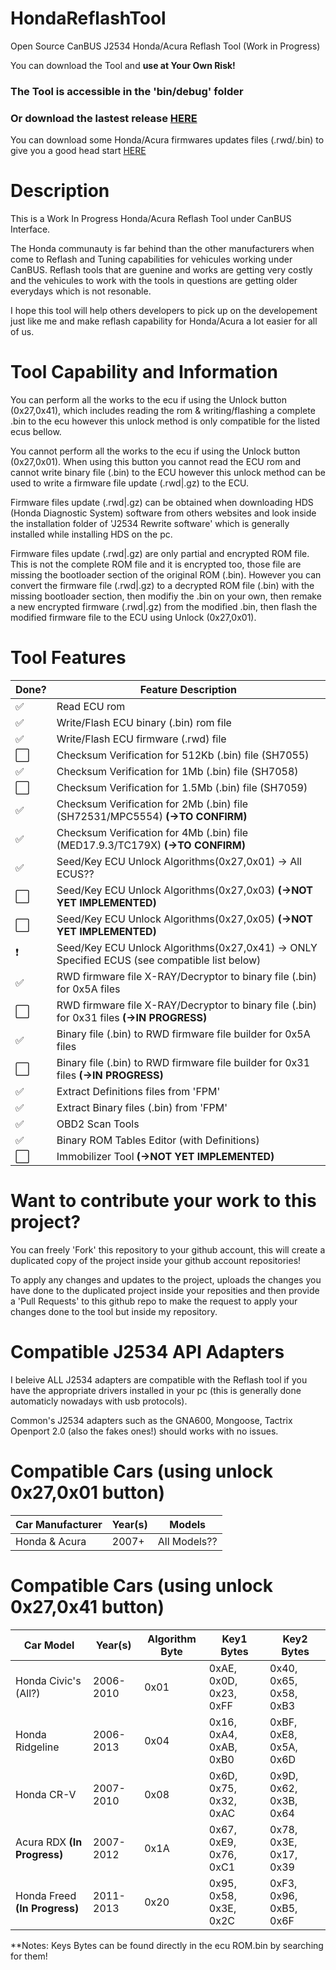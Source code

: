 # HondaReflashTool

Open Source CanBUS J2534 Honda/Acura Reflash Tool (Work in Progress)

You can download the Tool and **use at Your Own Risk!**

### **The Tool is accessible in the 'bin/debug' folder**

### Or download the lastest release [HERE](https://github.com/bouletmarc/HondaReflashTool/releases)

You can download some Honda/Acura firmwares updates files (.rwd/.bin) to give you a good head start [HERE](https://github.com/bouletmarc/HondaCalibFiles)

# Description

This is a Work In Progress Honda/Acura Reflash Tool under CanBUS Interface.

The Honda communauty is far behind than the other manufacturers when come to Reflash and Tuning capabilities for vehicules working under CanBUS. Reflash tools that are guenine and works are getting very costly and the vehicules to work with the tools in questions are getting older everydays which is not resonable.

I hope this tool will help others developers to pick up on the developement just like me and make reflash capability for Honda/Acura a lot easier for all of us.

# Tool Capability and Information

You can perform all the works to the ecu if using the Unlock button (0x27,0x41), which includes reading the rom & writing/flashing a complete .bin to the ecu however this unlock method is only compatible for the listed ecus bellow.

You cannot perform all the works to the ecu if using the Unlock button (0x27,0x01). When using this button you cannot read the ECU rom and cannot write binary file (.bin) to the ECU however this unlock method can be used to write a firmware file update (.rwd|.gz) to the ECU.

Firmware files update (.rwd|.gz) can be obtained when downloading HDS (Honda Diagnostic System) software from others websites and look inside the installation folder of 'J2534 Rewrite software' which is generally installed while installing HDS on the pc.

Firmware files update (.rwd|.gz) are only partial and encrypted ROM file. This is not the complete ROM file and it is encrypted too, those file are missing the bootloader section of the original ROM (.bin). However you can convert the firmware file (.rwd|.gz) to a decrypted ROM file (.bin) with the missing bootloader section, then modifiy the .bin on your own, then remake a new encrypted firmware (.rwd|.gz) from the modified .bin, then flash the modified firmware file to the ECU using Unlock (0x27,0x01).

# Tool Features

| Done? | Feature Description | 
|------|---------|
| :white_check_mark: | Read ECU rom |
| :white_check_mark: | Write/Flash ECU binary (.bin) rom file |
| :white_check_mark: | Write/Flash ECU firmware (.rwd) file |
| :white_large_square: | Checksum Verification for 512Kb (.bin) file (SH7055) |
| :white_check_mark: | Checksum Verification for 1Mb (.bin) file (SH7058) |
| :white_large_square: | Checksum Verification for 1.5Mb (.bin) file (SH7059) |
| :white_check_mark: | Checksum Verification for 2Mb (.bin) file (SH72531/MPC5554) **(->TO CONFIRM)** |
| :white_check_mark: | Checksum Verification for 4Mb (.bin) file (MED17.9.3/TC179X) **(->TO CONFIRM)** |
| :white_check_mark: | Seed/Key ECU Unlock Algorithms(0x27,0x01) -> All ECUS?? |
| :white_large_square: | Seed/Key ECU Unlock Algorithms(0x27,0x03) **(->NOT YET IMPLEMENTED)** |
| :white_large_square: | Seed/Key ECU Unlock Algorithms(0x27,0x05) **(->NOT YET IMPLEMENTED)** |
| :exclamation: | Seed/Key ECU Unlock Algorithms(0x27,0x41) -> ONLY Specified ECUS (see compatible list below) |
| :white_check_mark: | RWD firmware file X-RAY/Decryptor to binary file (.bin) for 0x5A files |
| :white_large_square: | RWD firmware file X-RAY/Decryptor to binary file (.bin) for 0x31 files **(->IN PROGRESS)** |
| :white_check_mark: | Binary file (.bin) to RWD firmware file builder for 0x5A files |
| :white_large_square: | Binary file (.bin) to RWD firmware file builder for 0x31 files **(->IN PROGRESS)** |
| :white_check_mark: | Extract Definitions files from 'FPM' |
| :white_check_mark: | Extract Binary files (.bin) from 'FPM' |
| :white_check_mark: | OBD2 Scan Tools |
| :white_check_mark: | Binary ROM Tables Editor (with Definitions) |
| :white_large_square: | Immobilizer Tool **(->NOT YET IMPLEMENTED)** |

# Want to contribute your work to this project?

You can freely 'Fork' this repository to your github account, this will create a duplicated copy of the project inside your github account repositories!

To apply any changes and updates to the project, uploads the changes you have done to the duplicated project inside your reposities and then provide a 'Pull Requests' to this github repo to make the request to apply your changes done to the tool but inside my repository.

# Compatible J2534 API Adapters

I beleive ALL J2534 adapters are compatible with the Reflash tool if you have the appropriate drivers installed in your pc (this is generally done automaticly nowadays with usb protocols).

Common's J2534 adapters such as the GNA600, Mongoose, Tactrix Openport 2.0 (also the fakes ones!) should works with no issues.

# Compatible Cars (using unlock 0x27,0x01 button)

| Car Manufacturer | Year(s) | Models |
|------|---------|---------|
| Honda & Acura | 2007+ | All Models?? |

# Compatible Cars (using unlock 0x27,0x41 button)

| Car Model | Year(s) | Algorithm Byte | Key1 Bytes | Key2 Bytes |
|------|---------|---------|---------|---------|
| Honda Civic's (All?) | 2006-2010 | 0x01 | 0xAE, 0x0D, 0x23, 0xFF | 0x40, 0x65, 0x58, 0xB3 |
| Honda Ridgeline | 2006-2013 | 0x04 | 0x16, 0xA4, 0xAB, 0xB0 | 0xBF, 0xE8, 0x5A, 0x6D |
| Honda CR-V | 2007-2010 | 0x08 | 0x6D, 0x75, 0x32, 0xAC | 0x9D, 0x62, 0x3B, 0x64 |
| Acura RDX **(In Progress)** | 2007-2012 | 0x1A | 0x67, 0xE9, 0x76, 0xC1 | 0x78, 0x3E, 0x17, 0x39 |
| Honda Freed **(In Progress)** | 2011-2013 | 0x20 | 0x95, 0x58, 0x3E, 0x2C | 0xF3, 0x96, 0xB5, 0x6F |

**Notes: Keys Bytes can be found directly in the ecu ROM.bin by searching for them!

